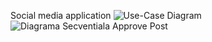 Social media application
![Use-Case Diagram](https://github.com/user-attachments/assets/afee8b06-ab93-444d-b38f-ffaaed6d3a98)
![Diagrama Secventiala Approve Post](https://github.com/user-attachments/assets/e17c9603-9699-441f-952e-3bad06a33646)
